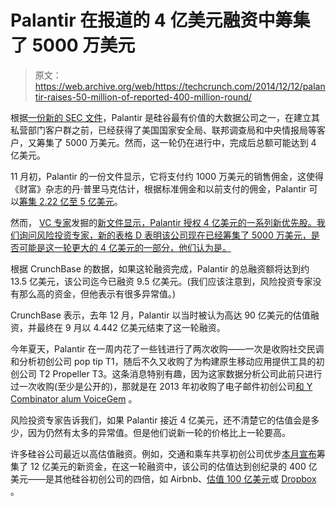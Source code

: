 # Palantir 在报道的 4 亿美元融资中筹集了 5000 万美元

> 原文：<https://web.archive.org/web/https://techcrunch.com/2014/12/12/palantir-raises-50-million-of-reported-400-million-round/>

根据[一份新的 SEC 文件](https://web.archive.org/web/20230327222454/http://www.sec.gov/Archives/edgar/data/1321655/000132165514000005/xslFormDX01/primary_doc.xml)，Palantir 是硅谷最有价值的大数据公司之一，在建立其私营部门客户群之前，已经获得了美国国家安全局、联邦调查局和中央情报局等客户，又筹集了 5000 万美元。然而，这一轮仍在进行中，完成后总额可能达到 4 亿美元。

11 月初，Palantir 的一份文件显示，它将支付约 1000 万美元的销售佣金，这使得《财富》杂志的丹·普里马克估计，根据标准佣金和以前支付的佣金，Palantir 可以[筹集 2.22 亿至 5 亿美元](https://web.archive.org/web/20230327222454/http://www.bizjournals.com/sanjose/news/2014/11/06/palantir-filing-may-point-to-up-to-500m-in-new.html)。

然而， [VC 专家](https://web.archive.org/web/20230327222454/https://vcexperts.com/)发掘的[新文件显示，Palantir 授权 4 亿美元的一系列新优先股。我们询问风险投资专家，新的表格 D 表明该公司现在已经筹集了 5000 万美元，是否可能是这一轮更大的 4 亿美元的一部分，他们认为是。](https://web.archive.org/web/20230327222454/https://vcexperts.com/landing/show/PalantirTechnologiesSeriesJ)

根据 CrunchBase 的数据，如果这轮融资完成，Palantir 的总融资额将达到约 13.5 亿美元，该公司迄今已融资 9.5 亿美元。(我们应该注意到，风险投资专家没有那么高的资金，但他表示有很多异常值。)

CrunchBase 表示，去年 12 月，Palantir 以当时被认为高达 90 亿美元的估值融资，并最终在 9 月以 4.442 亿美元结束了这一轮融资。

今年夏天，Palantir 在一周内花了一些钱进行了两次收购——一次是收购社交民调和分析初创公司 pop tip T1，随后不久又收购了为构建原生移动应用提供工具的初创公司 T2 Propeller T3。这条消息特别有趣，因为这家数据分析公司此前只进行过一次收购(至少是公开的)，那就是在 2013 年初收购了电子邮件初创公司[和 Y Combinator alum VoiceGem](https://web.archive.org/web/20230327222454/https://techcrunch.com/2013/02/16/palantir-acqhires-voicegem/) 。

风险投资专家告诉我们，如果 Palantir 接近 4 亿美元，还不清楚它的估值会是多少，因为仍然有太多的异常值。但是他们说新一轮的价格比上一轮要高。

许多硅谷公司最近以高估值融资。例如，交通和乘车共享初创公司优步[本月宣布](https://web.archive.org/web/20230327222454/https://techcrunch.com/2014/12/04/uber-confirms-new-1-2b-funding-round-looks-to-asia-for-expansion/)筹集了 12 亿美元的新资金，在这一轮融资中，该公司的估值达到创纪录的 400 亿美元——是其他硅谷初创公司的四倍，如 Airbnb、[估值 100 亿美元](https://web.archive.org/web/20230327222454/https://techcrunch.com/2014/04/18/airbnb-has-closed-its-500m-round-of-funding-at-a-10b-valuation-led-by-tpg/)或 [Dropbox](https://web.archive.org/web/20230327222454/https://techcrunch.com/2014/02/24/dropbox-filing/) 。